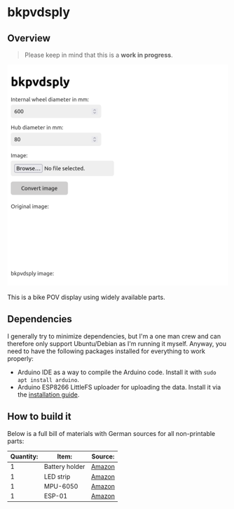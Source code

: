 # bkpvdsply

## Overview

> Please keep in mind that this is a **work in progress**.

![Overview image](overview.png)

This is a bike POV display using widely available parts.

## Dependencies

I generally try to minimize dependencies, but I'm a one man crew and can therefore only support Ubuntu/Debian as I'm running it myself. Anyway, you need to have the following packages installed for everything to work properly:

- Arduino IDE as a way to compile the Arduino code. Install it with `sudo apt install arduino`.
- Arduino ESP8266 LittleFS uploader for uploading the data. Install it via the [installation guide](https://github.com/earlephilhower/arduino-esp8266littlefs-plugin).

## How to build it

Below is a full bill of materials with German sources for all non-printable parts:

| Quantity: | Item: | Source: |
| --- | --- | --- |
| 1 | Battery holder | [Amazon](https://www.amazon.de/Batteriehalter-Mignon-Akkuhalter-Batteriefach-Schalter-3x-AA/dp/B0761VWZCX)
| 1 | LED strip | [Amazon](https://www.amazon.de/CHINLY-Individuell-adressierbar-Traumfarbe-Wasserdicht/dp/B07TLHHJ75)
| 1 | MPU-6050 | [Amazon](https://www.amazon.de/AZDelivery-MPU-6050-3-Achsen-Gyroskop-Beschleunigungssensor-Arduino/dp/B07TKLYBD6)
| 1 | ESP-01 | [Amazon](https://www.amazon.de/AZDelivery-ESP8266-ESP-01-USB-Adapter-Arduino/dp/B078J7LDLY)
